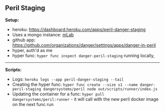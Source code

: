 ## Peril Staging

**Setup:**

* heroku: https://dashboard.heroku.com/apps/peril-danger-staging
* Uses a mongo instance: [mLab](https://dashboard.heroku.com/apps/peril-danger-staging/resources?justInstalledAddonServiceId=3dfb031f-23f4-4123-856f-5cb95ecdadc9)
* github app: https://github.com/organizations/danger/settings/apps/danger-in-peril
* hyper, auth'd as me
* hyper func: `hyper func inspect danger-peril-staging` running locally,

---

**Scripts:**

* Logs: `heroku logs --app peril-danger-staging --tail`
* Creating the hyper func: `hyper func create --size s1 --name danger-peril-staging dangersystems/peril node out/scripts/runner/index.js`
* Updating the container for a func: `hyper pull dangersystems/peril:runner` - it will call with the new peril docker image on the next func run
